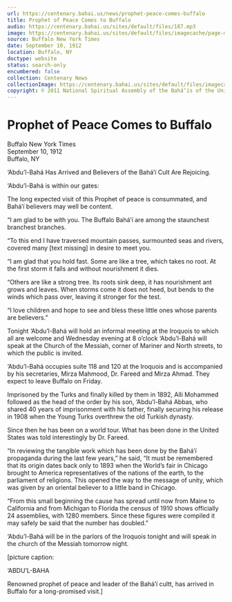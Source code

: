 ```yaml
---
url: https://centenary.bahai.us/news/prophet-peace-comes-buffalo
title: Prophet of Peace Comes to Buffalo
audio: https://centenary.bahai.us/sites/default/files/187.mp3
image: https://centenary.bahai.us/sites/default/files/imagecache/page-main-image/images/press_clippings/09-10-1912%20Buffalo%20NY%20Times%20Prophet%20of%20Peace%20Comes%20to%20Buffalo.png
source: Buffalo New York Times
date: September 10, 1912
location: Buffalo, NY
doctype: website
status: search-only
encumbered: false
collection: Centenary News
collectionImage: https://centenary.bahai.us/sites/default/files/imagecache/theme-image/main_image/abdulbaha-overview-small_0.jpg
copyright: © 2011 National Spiritual Assembly of the Bahá’ís of the United States
---
```



# Prophet of Peace Comes to Buffalo

Buffalo New York Times  
September 10, 1912  
Buffalo, NY  



‘Abdu’l-Bahá Has Arrived and Believers of the Bahá’í Cult Are Rejoicing.

‘Abdu’l-Bahá is within our gates:

The long expected visit of this Prophet of peace is consummated, and Bahá’í believers may well be content.

“I am glad to be with you. The Buffalo Bahá’í are among the staunchest branchest branches.

“To this end I have traversed mountain passes, surmounted seas and rivers, covered many \[text missing\] in desire to meet you.

“I am glad that you hold fast. Some are like a tree, which takes no root. At the first storm it falls and without nourishment it dies.

“Others are like a strong tree. Its roots sink deep, it has nourishment ant grows and leaves. When storms come it does not heed, but bends to the winds which pass over, leaving it stronger for the test.

“I love children and hope to see and bless these little ones whose parents are believers.”

Tonight ‘Abdu’l-Bahá will hold an informal meeting at the Iroquois to which all are welcome and Wednesday evening at 8 o’clock ‘Abdu’l-Bahá will speak at the Church of the Messiah, corner of Mariner and North streets, to which the public is invited.

‘Abdu’l-Bahá occupies suite 118 and 120 at the Iroquois and is accompanied by his secretaries, Mirza Mahmood, Dr. Fareed and Mirza Ahmad. They expect to leave Buffalo on Friday.

Imprisoned by the Turks and finally killed by them in 1892, Alli Mohammed followed as the head of the order by his son, ‘Abdu’l-Bahá Abbas, who shared 40 years of imprisonment with his father, finally securing his release in 1908 when the Young Turks overthrew the old Turkish dynasty.

Since then he has been on a world tour. What has been done in the United States was told interestingly by Dr. Fareed.

“In reviewing the tangible work which has been done by the Bahá’í propaganda during the last few years,” he said, “It must be remembered that its origin dates back only to 1893 when the World’s fair in Chicago brought to America representatives of the nations of the earth, to the parliament of religions. This opened the way to the message of unity, which was given by an oriental believer to a little band in Chicago.

“From this small beginning the cause has spread until now from Maine to California and from Michigan to Florida the census of 1910 shows officially 24 assemblies, with 1280 members. Since these figures were compiled it may safely be said that the number has doubled.”

‘Abdu’l-Bahá will be in the parlors of the Iroquois tonight and will speak in the church of the Messiah tomorrow night.

\[picture caption:

‘ABDU’L-BAHA

Renowned prophet of peace and leader of the Bahá’í cultt, has arrived in Buffalo for a long-promised visit.\]